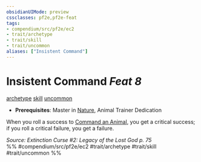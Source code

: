 ```yaml
---
obsidianUIMode: preview
cssclasses: pf2e,pf2e-feat
tags:
- compendium/src/pf2e/ec2
- trait/archetype
- trait/skill
- trait/uncommon
aliases: ["Insistent Command"]
---
```

# Insistent Command  *Feat 8*  
[archetype](rules/traits/archetype.md "Archetype Feat Trait")  [skill](rules/traits/skill.md "Skill Feat Trait")  [uncommon](rules/traits/uncommon.md "Uncommon Rarity Trait")  

- **Prerequisites**: Master in [Nature](compendium/skills.md#Nature), Animal Trainer Dedication

When you roll a success to [Command an Animal](rules/actions/command-an-animal.md), you get a critical success; if you roll a critical failure, you get a failure.

*Source: Extinction Curse #2: Legacy of the Lost God p. 75*  
%% #compendium/src/pf2e/ec2 #trait/archetype #trait/skill #trait/uncommon %%